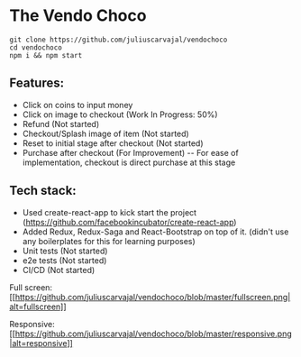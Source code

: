 # The Vendo Choco

```
git clone https://github.com/juliuscarvajal/vendochoco
cd vendochoco
npm i && npm start
```

## Features:
- Click on coins to input money
- Click on image to checkout (Work In Progress: 50%)
- Refund (Not started)
- Checkout/Splash image of item (Not started)
- Reset to initial stage after checkout (Not started)
- Purchase after checkout (For Improvement)
-- For ease of implementation, checkout is direct purchase at this stage

## Tech stack:
- Used create-react-app to kick start the project (https://github.com/facebookincubator/create-react-app)
- Added Redux, Redux-Saga and React-Bootstrap on top of it. (didn't use any boilerplates for this for learning purposes)
- Unit tests (Not started)
- e2e tests (Not started)
- CI/CD (Not started)

Full screen:
[[https://github.com/juliuscarvajal/vendochoco/blob/master/fullscreen.png|alt=fullscreen]]

Responsive:
[[https://github.com/juliuscarvajal/vendochoco/blob/master/responsive.png|alt=responsive]]
